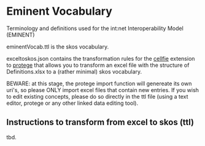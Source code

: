 # Eminent Vocabulary
Terminology and definitions used for the int:net Interoperability Model (EMINENT)

eminentVocab.ttl is the skos vocabulary.

exceltoskos.json contains the transformation rules for the [cellfie](https://github.com/protegeproject/cellfie-plugin/) extension to [protege](https://protege.stanford.edu/) that allows you to transform an excel file with the structure of Definitions.xlsx to a (rather minimal) skos vocabulary.

BEWARE: at this stage, the protege import function will genereate its own uri's, so please ONLY import excel files that contain new entries. If you wish to edit existing concepts, please do so directly in the ttl file (using a text editor, protege or any other linked data editing tool).

## Instructions to transform from excel to skos (ttl)

tbd.

